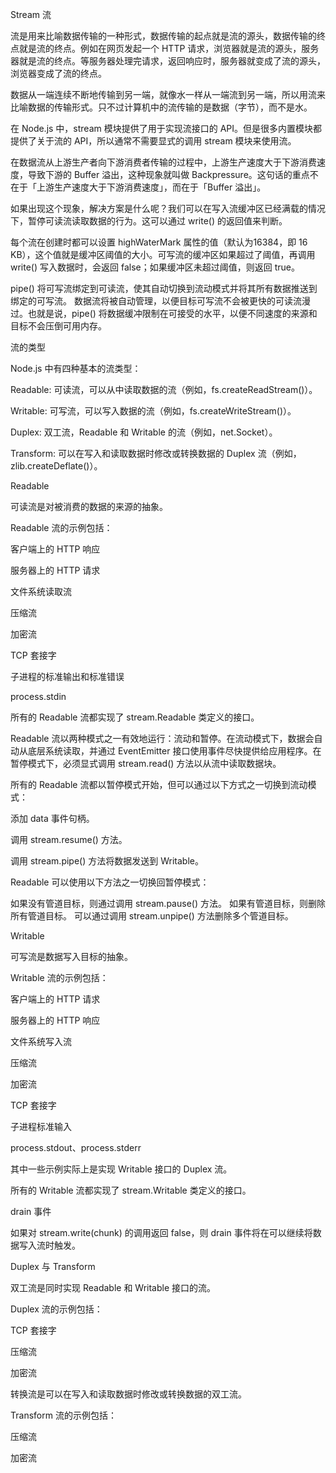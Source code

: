 Stream 流

流是用来比喻数据传输的一种形式，数据传输的起点就是流的源头，数据传输的终点就是流的终点。例如在网页发起一个 HTTP 请求，浏览器就是流的源头，服务器就是流的终点。等服务器处理完请求，返回响应时，服务器就变成了流的源头，浏览器变成了流的终点。

数据从一端连续不断地传输到另一端，就像水一样从一端流到另一端，所以用流来比喻数据的传输形式。只不过计算机中的流传输的是数据（字节），而不是水。

在 Node.js 中，stream 模块提供了用于实现流接口的 API。但是很多内置模块都提供了关于流的 API，所以通常不需要显式的调用 stream 模块来使用流。

在数据流从上游生产者向下游消费者传输的过程中，上游生产速度大于下游消费速度，导致下游的 Buffer 溢出，这种现象就叫做 Backpressure。这句话的重点不在于「上游生产速度大于下游消费速度」，而在于「Buffer 溢出」。

如果出现这个现象，解决方案是什么呢？我们可以在写入流缓冲区已经满载的情况下，暂停可读流读取数据的行为。这可以通过 write() 的返回值来判断。

每个流在创建时都可以设置 highWaterMark 属性的值（默认为16384，即 16 KB），这个值就是缓冲区阈值的大小。可写流的缓冲区如果超过了阈值，再调用 write() 写入数据时，会返回 false；如果缓冲区未超过阈值，则返回 true。

pipe() 将可写流绑定到可读流，使其自动切换到流动模式并将其所有数据推送到绑定的可写流。 数据流将被自动管理，以便目标可写流不会被更快的可读流漫过。也就是说，pipe() 将数据缓冲限制在可接受的水平，以便不同速度的来源和目标不会压倒可用内存。

流的类型

Node.js 中有四种基本的流类型：

Readable: 可读流，可以从中读取数据的流（例如，fs.createReadStream()）。

Writable: 可写流，可以写入数据的流（例如，fs.createWriteStream()）。

Duplex: 双工流，Readable 和 Writable 的流（例如，net.Socket）。

Transform: 可以在写入和读取数据时修改或转换数据的 Duplex 流（例如，zlib.createDeflate()）。

Readable

可读流是对被消费的数据的来源的抽象。

Readable 流的示例包括：

客户端上的 HTTP 响应

服务器上的 HTTP 请求

文件系统读取流

压缩流

加密流

TCP 套接字

子进程的标准输出和标准错误

process.stdin

所有的 Readable 流都实现了 stream.Readable 类定义的接口。

Readable 流以两种模式之一有效地运行：流动和暂停。在流动模式下，数据会自动从底层系统读取，并通过 EventEmitter 接口使用事件尽快提供给应用程序。在暂停模式下，必须显式调用 stream.read() 方法以从流中读取数据块。

所有的 Readable 流都以暂停模式开始，但可以通过以下方式之一切换到流动模式：

添加 data 事件句柄。

调用 stream.resume() 方法。

调用 stream.pipe() 方法将数据发送到 Writable。

Readable 可以使用以下方法之一切换回暂停模式：

如果没有管道目标，则通过调用 stream.pause() 方法。
如果有管道目标，则删除所有管道目标。 可以通过调用 stream.unpipe() 方法删除多个管道目标。


Writable

可写流是数据写入目标的抽象。

Writable 流的示例包括：

客户端上的 HTTP 请求

服务器上的 HTTP 响应

文件系统写入流

压缩流

加密流

TCP 套接字

子进程标准输入

process.stdout、process.stderr

其中一些示例实际上是实现 Writable 接口的 Duplex 流。

所有的 Writable 流都实现了 stream.Writable 类定义的接口。


drain 事件

如果对 stream.write(chunk) 的调用返回 false，则 drain 事件将在可以继续将数据写入流时触发。

Duplex 与 Transform

双工流是同时实现 Readable 和 Writable 接口的流。

Duplex 流的示例包括：

TCP 套接字

压缩流

加密流

转换流是可以在写入和读取数据时修改或转换数据的双工流。

Transform 流的示例包括：

压缩流

加密流
